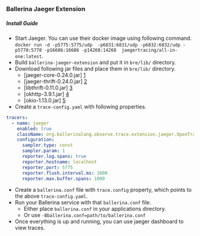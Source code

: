 ### Ballerina Jaeger Extension

##### Install Guide

- Start Jaeger. You can use their docker image using following command. `docker run -d -p5775:5775/udp 
-p6831:6831/udp -p6832:6832/udp -p5778:5778 -p16686:16686 -p14268:14268 
jaegertracing/all-in-one:latest`.
- Build `ballerina-jaeger-extension` and put it in `bre/lib/` directory.
- Download following jar files and place them in `bre/lib/` directory.
  - [jaeger-core-0.24.0.jar] [1]
  - [jaeger-thrift-0.24.0.jar] [2]
  - [libthrift-0.11.0.jar] [3]
  - [okhttp-3.9.1.jar] [4]
  - [okio-1.13.0.jar] [5]
- Create a `trace-config.yaml` with following properties.
```yaml
tracers:
  - name: jaeger
    enabled: true
    className: org.ballerinalang.observe.trace.extension.jaeger.OpenTracingExtension
    configuration:
      sampler.type: const
      sampler.param: 1
      reporter.log.spans: true
      reporter.hostname: localhost
      reporter.port: 5775
      reporter.flush.interval.ms: 1000
      reporter.max.buffer.spans: 1000
```
- Create a `ballerina.conf` file with `trace.config` property, which points to the above `trace-config.yaml`.
- Run your Ballerina service with that `ballerina.conf` file.
  - Either place `ballerina.conf` in your applications directory.
  - Or use `-Bballerina.conf=path/to/ballerina.conf`
- Once everything is up and running, you can use jaeger dashboard to view traces.

[1]: http://central.maven.org/maven2/com/uber/jaeger/jaeger-core/0.24.0/jaeger-core-0.24.0.jar
[2]: http://central.maven.org/maven2/com/uber/jaeger/jaeger-thrift/0.24.0/jaeger-thrift-0.24.0.jar
[3]: http://central.maven.org/maven2/org/apache/thrift/libthrift/0.11.0/libthrift-0.11.0.jar
[4]: http://central.maven.org/maven2/com/squareup/okhttp3/okhttp/3.9.1/okhttp-3.9.1.jar
[5]: http://central.maven.org/maven2/com/squareup/okio/okio/1.13.0/okio-1.13.0.jar
